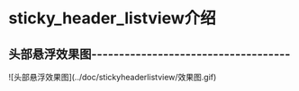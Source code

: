 # sticky_header_listview介绍

<h2>头部悬浮效果图------------------------------------</h2>
![头部悬浮效果图](../doc/stickyheaderlistview/效果图.gif)
